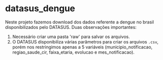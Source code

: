 # datasus_dengue
Neste projeto fazemos download dos dados referente a dengue no brasil disponibilizados pelo DATASUS. Duas observações importantes:
1. Necessário criar uma pasta 'raw' para salvar os arquivos.
2. O DATASUS disponibiliza várias parâmetros para criar os arquivos `.csv`, porém nos restringimos apenas a 5 variáveis (municipio_notificacao, regiao_saude_cir, faixa_etaria, evolucao e mes_notificacao).
